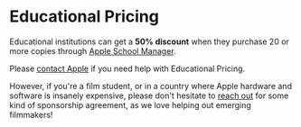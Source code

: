 # Educational Pricing

Educational institutions can get a **50% discount** when they purchase 20 or more copies through [Apple School Manager](https://support.apple.com/en-au/guide/apple-school-manager/welcome/web).

Please [contact Apple](https://support.apple.com/contact) if you need help with Educational Pricing.

However, if you're a film student, or in a country where Apple hardware and software is insanely expensive, please don't hesitate to [reach out](/support) for some kind of sponsorship agreement, as we love helping out emerging filmmakers!